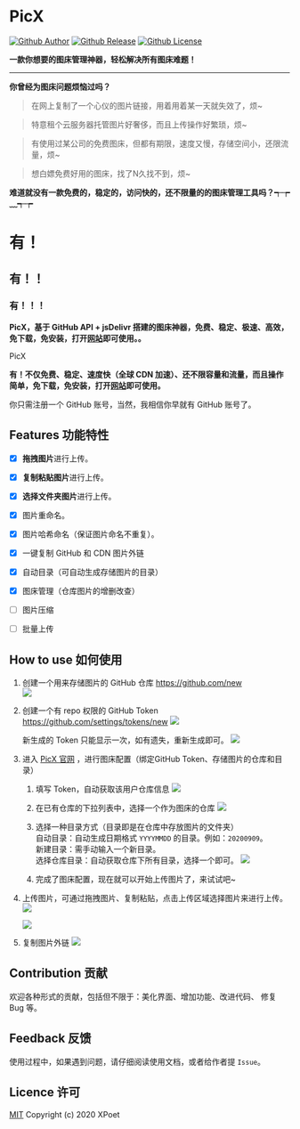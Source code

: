 # PicX

[![Github Author](https://img.shields.io/badge/author-XPoet-orange.svg)](https://github.com/XPoet)
[![Github Release](https://img.shields.io/github/release/XPoet/picx.svg)](https://github.com/XPoet/picx/releases)
[![Github License](https://img.shields.io/github/license/XPoet/picx.svg)](https://github.com/XPoet/picx/blob/master/LICENSE)

**一款你想要的图床管理神器，轻松解决所有图床难题！**  

---

**你曾经为图床问题烦恼过吗？** 

> 在网上复制了一个心仪的图片链接，用着用着某一天就失效了，烦~

> 特意租个云服务器托管图片好奢侈，而且上传操作好繁琐，烦~

> 有使用过某公司的免费图床，但都有期限，速度又慢，存储空间小，还限流量，烦~

> 想白嫖免费好用的图床，找了N久找不到，烦~

**难道就没有一款免费的，稳定的，访问快的，还不限量的的图床管理工具吗？┭┮﹏┭┮**

<h1>有！</h1>
<h2>有！！</h2>
<h3>有！！！</h3>

**PicX，基于 GitHub API + jsDelivr 搭建的图床神器，免费、稳定、极速、高效，免下载，免安装，打开[网站](https://picx.xpoet.cn/)即可使用。。**

PicX

**有！不仅免费、稳定、速度快（全球 CDN 加速）、还不限容量和流量，而且操作简单，免下载，免安装，打开[网站](https://picx.xpoet.cn/)即可使用。**

你只需注册一个 GitHub 账号，当然，我相信你早就有 GitHub 账号了。



## Features 功能特性

- [x] **拖拽图片**进行上传。

- [x] **复制粘贴图片**进行上传。

- [x] **选择文件夹图片**进行上传。

- [x] 图片重命名。

- [x] 图片哈希命名（保证图片命名不重复）。

- [x] 一键复制 GitHub 和 CDN 图片外链

- [x] 自动目录（可自动生成存储图片的目录）

- [x] 图床管理（仓库图片的增删改查）

- [ ] 图片压缩

- [ ] 批量上传

## How to use 如何使用

1. 创建一个用来存储图片的 GitHub 仓库 
   https://github.com/new  
   ![](https://cdn.jsdelivr.net/gh/XPoet/xpoet-image-hosting/PicX/image.j1486dtk68n.png)

2. 创建一个有 repo 权限的 GitHub Token
   https://github.com/settings/tokens/new
   ![](https://cdn.jsdelivr.net/gh/XPoet/xpoet-image-hosting/PicX/image.lpt1xl9fu.png)
   
   新生成的 Token 只能显示一次，如有遗失，重新生成即可。
   ![](https://cdn.jsdelivr.net/gh/XPoet/xpoet-image-hosting/PicX/image.krns6rvn9l.png)

3. 进入 [PicX 官网](https://picx.xpoet.cn/) ，进行图床配置（绑定GitHub Token、存储图片的仓库和目录）

   1. 填写 Token，自动获取该用户仓库信息
      ![](https://cdn.jsdelivr.net/gh/XPoet/xpoet-image-hosting/PicX/image.g6952hwzk0b.png)
      
   2. 在已有仓库的下拉列表中，选择一个作为图床的仓库
      ![](https://cdn.jsdelivr.net/gh/XPoet/xpoet-image-hosting/PicX/image.6gt8pv21ig9.png)
      
   3. 选择一种目录方式（目录即是在仓库中存放图片的文件夹）  
      自动目录：自动生成日期格式 `YYYYMMDD` 的目录。例如：`20200909`。  
      新建目录：需手动输入一个新目录。  
      选择仓库目录：自动获取仓库下所有目录，选择一个即可。
      ![](https://cdn.jsdelivr.net/gh/XPoet/xpoet-image-hosting/PicX/image.xbquoyed5vi.png)
      
   4. 完成了图床配置，现在就可以开始上传图片了，来试试吧~   
             
4. 上传图片，可通过拖拽图片、复制粘贴，点击上传区域选择图片来进行上传。
   ![](https://cdn.jsdelivr.net/gh/XPoet/xpoet-image-hosting/PicX/image.jxsg2o9ie4b.png)
   
   ![](https://cdn.jsdelivr.net/gh/XPoet/xpoet-image-hosting/PicX/image.z4ry2u7ae1.png)

5. 复制图片外链
   ![](https://cdn.jsdelivr.net/gh/XPoet/xpoet-image-hosting/PicX/image.h6b57mhgtbr.png)

## Contribution 贡献

欢迎各种形式的贡献，包括但不限于：美化界面、增加功能、改进代码、 修复 Bug 等。

## Feedback 反馈

使用过程中，如果遇到问题，请仔细阅读使用文档，或者给作者提 `Issue`。

## Licence 许可

[MIT](https://github.com/XPoet/picx/blob/master/LICENSE) Copyright (c) 2020 XPoet
